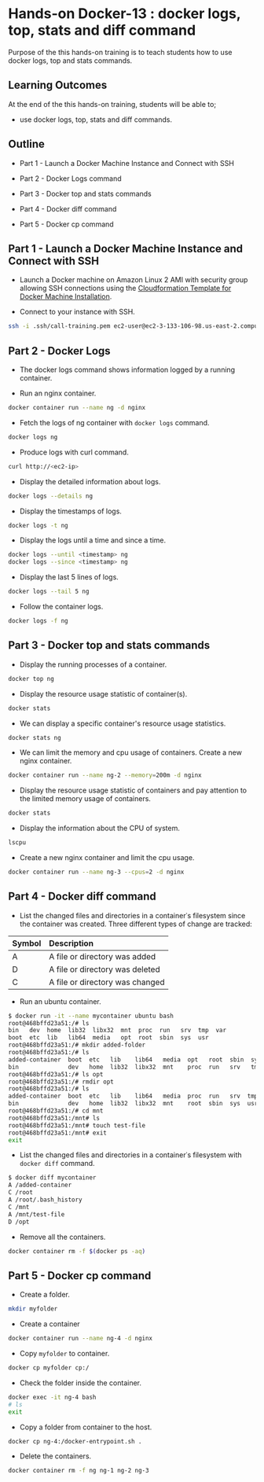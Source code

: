 # Hands-on Docker-13 : docker logs, top, stats and diff command

Purpose of the this hands-on training is to teach students how to use docker logs, top and stats commands.

## Learning Outcomes

At the end of the this hands-on training, students will be able to;

- use docker logs, top, stats and diff commands.

## Outline

- Part 1 - Launch a Docker Machine Instance and Connect with SSH

- Part 2 - Docker Logs command

- Part 3 - Docker top and stats commands

- Part 4 - Docker diff command

- Part 5 - Docker cp command

## Part 1 - Launch a Docker Machine Instance and Connect with SSH

- Launch a Docker machine on Amazon Linux 2 AMI with security group allowing SSH connections using the [Cloudformation Template for Docker Machine Installation](../S1A-docker-01-installing-on-ec2-linux2/docker-installation-template.yml).

- Connect to your instance with SSH.

```bash
ssh -i .ssh/call-training.pem ec2-user@ec2-3-133-106-98.us-east-2.compute.amazonaws.com
```

## Part 2 - Docker Logs

- The docker logs command shows information logged by a running container.

- Run an nginx container.

```bash
docker container run --name ng -d nginx
```

- Fetch the logs of ng container with `docker logs` command.

```bash
docker logs ng
```

- Produce logs with curl command.

```bash
curl http://<ec2-ip>
```

- Display the detailed information about logs.

```bash
docker logs --details ng 
```

- Display the timestamps of logs.

```bash
docker logs -t ng 
```

- Display the logs until a time and since a time.

```bash
docker logs --until <timestamp> ng
docker logs --since <timestamp> ng
```

- Display the last 5 lines of logs.

```bash
docker logs --tail 5 ng
```

- Follow the container logs.

```bash
docker logs -f ng
```

## Part 3 - Docker top and stats commands

- Display the running processes of a container.

```bash
docker top ng
```
- Display the resource usage statistic of container(s).

```bash
docker stats
```

- We can display a specific container's resource usage statistics.

```bash
docker stats ng
```

- We can limit the memory and cpu usage of containers. Create a new nginx container.

```bash
docker container run --name ng-2 --memory=200m -d nginx
```

- Display the resource usage statistic of containers and pay attention to the limited memory usage of containers. 

```bash
docker stats
```
- Display the information about the CPU of system.

```bash
lscpu
```

- Create a new nginx container and limit the cpu usage.

```bash
docker container run --name ng-3 --cpus=2 -d nginx
```

## Part 4 - Docker diff command

- List the changed files and directories in a container᾿s filesystem since the container was created. Three different types of change are tracked:

| Symbol | Description |
| ---    | :---        |
| A	     | A file or directory was added |
| D	     | A file or directory was deleted |
| C	     | A file or directory was changed |

- Run an ubuntu container.

```bash
$ docker run -it --name mycontainer ubuntu bash
root@468bffd23a51:/# ls
bin   dev  home  lib32  libx32  mnt  proc  run   srv  tmp  var
boot  etc  lib   lib64  media   opt  root  sbin  sys  usr
root@468bffd23a51:/# mkdir added-folder
root@468bffd23a51:/# ls 
added-container  boot  etc   lib    lib64   media  opt   root  sbin  sys  usr
bin              dev   home  lib32  libx32  mnt    proc  run   srv   tmp  var
root@468bffd23a51:/# ls opt
root@468bffd23a51:/# rmdir opt
root@468bffd23a51:/# ls
added-container  boot  etc   lib    lib64   media  proc  run   srv  tmp  var
bin              dev   home  lib32  libx32  mnt    root  sbin  sys  usr
root@468bffd23a51:/# cd mnt
root@468bffd23a51:/mnt# ls
root@468bffd23a51:/mnt# touch test-file
root@468bffd23a51:/mnt# exit
exit
```

- List the changed files and directories in a container᾿s filesystem with `docker diff` command.

```bash
$ docker diff mycontainer
A /added-container
C /root
A /root/.bash_history
C /mnt
A /mnt/test-file
D /opt
```

- Remove all the containers.

```bash
docker container rm -f $(docker ps -aq)
```

## Part 5 - Docker cp command

- Create a folder.

```bash
mkdir myfolder
```

- Create a container

```bash
docker container run --name ng-4 -d nginx
```

- Copy `myfolder` to container.

```bash
docker cp myfolder cp:/
```

- Check the folder inside the container.

```bash
docker exec -it ng-4 bash
# ls
exit
```

- Copy a folder from container to the host.

```bash
docker cp ng-4:/docker-entrypoint.sh . 
```

- Delete the containers.

```bash
docker container rm -f ng ng-1 ng-2 ng-3
```